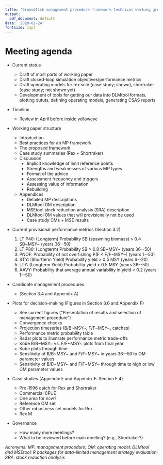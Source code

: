 ```yaml
---
title: "Groundfish management procedure framework technical working group meeting"
output:
  pdf_document: default
date: '2020-01-24'
fontsize: 11pt
---
```


# Meeting agenda

- Current status
   - Draft of most parts of working paper
   - Draft closed-loop simulation objectives/performance metrics
   - Draft operating models for rex sole (case study; shown), shortraker (case study; not shown yet)
   - Development of tools for getting our data into DLMtool formats, plotting oututs, defining operating models, generating CSAS reports

- Timeline
   - Review in April before inside yelloweye

- Working paper structure
   - Introduction
   - Best practices for an MP framework
   - The proposed framework
   - Case study summaries (Rex + Shortraker)
   - Discussion
      - Implicit knowledge of limit reference points
      - Strengths and weaknesses of various MP types
      - Format of the advice
      - Assessment frequency and triggers
      - Assessing value of information
      - Rebuilding
   - Appendices
      - Detailed MP descriptions
      - DLMtool OM description
      - MSEtool stock reduction analysis (SRA) description
      - DLMtool OM values that will provisionally not be used
      - Case study OMs + MSE results

- Current provisional performance metrics (Section 3.2)
   1. LT P40: (Longterm) Probability SB (spawning biomass) > 0.4 SB~MSY~ (years 36--50)
   2. LT P80: (Longterm) Probability SB > 0.8 SB~MSY~ (years 36--50)
   3. PNOF: Probability of not overfishing P(F < F/F~MSY~) (years 1--50)
   4. STY: (Shortterm Yield) Probability yield > 0.5 MSY (years 6--20)
   5. LTY: (Longterm Yield) Probability yield > 0.5 MSY (years 36--50)
   6. AAVY: Probability that average annual variability in yield < 0.2 (years 1--50)

- Candidate management procedures
   - (Section 3.4 and Appendix A)

- Plots for decision-making (Figures in Section 3.6 and Appendix F)
   - See current figures ("Presentation of results and selection of management procedure")
   - Convergence checks
   - Projection timeseries (B/B~MSY~, F/F~MSY~, catches)
   - Performance metric probability table
   - Radar plots to illustrate performance metric trade-offs
   - Kobe B/B~MSY~ vs. F/F~MSY~ plots from final year
   - Kobe plots through time
   - Sensitivity of B/B~MSY~ and F/F~MSY~ in years 36--50 to OM parameter values
   - Sensitivity of B/B~MSY~ and F/F~MSY~ through time to high or low OM parameter values
   
- Case studies (Appendix E and Appendix F: Section F.4)
   - Pre-1996 catch for Rex and Shortraker
   - Commercial CPUE
   - One area for now?
   - Reference OM set
   - Other robustness set models for Rex
   - Rex M

- Governance
   - How many more meetings?
   - What to be reviewed before main meeting? (e.g., Shortraker?)

<!--
* General layout of the Framework (best practice steps)
* Objectives
* Performance Metrics
* Plots for decision-making
* Case study species (too late to change them anyway but still need a nod)
* General OM features
* Ceq assumption for Rex base model (Paul or Rowan might be able to help or at least mobilise Brian)
-->

*Acronyms: MP: management procedure; OM: operating model; DLMtool and MSEtool: R packages for data-limited management strategy evaluation; SRA: stock reduction analysis*
